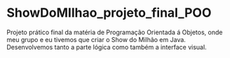 # ShowDoMIlhao_projeto_final_POO

Projeto prático final da matéria de Programação Orientada á Objetos, onde meu grupo e eu tivemos que criar o Show do Milhão em Java. Desenvolvemos tanto a parte lógica como também a interface visual.
